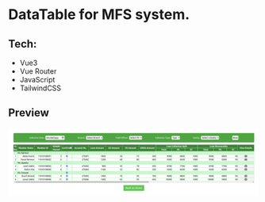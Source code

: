 # DataTable for MFS system.

## Tech:
- Vue3
- Vue Router
- JavaScript
- TailwindCSS

## Preview
![Project Preview](./public/preview.png)
